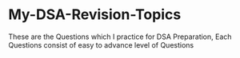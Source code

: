 # My-DSA-Revision-Topics
These are the Questions which I practice for DSA Preparation, Each Questions consist of easy to advance level of Questions 

